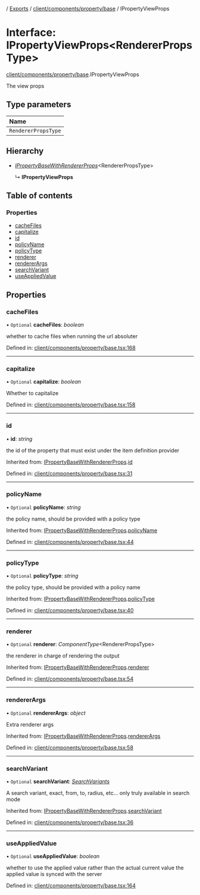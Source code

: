 [](../README.md) / [Exports](../modules.md) / [client/components/property/base](../modules/client_components_property_base.md) / IPropertyViewProps

# Interface: IPropertyViewProps<RendererPropsType\>

[client/components/property/base](../modules/client_components_property_base.md).IPropertyViewProps

The view props

## Type parameters

Name |
:------ |
`RendererPropsType` |

## Hierarchy

* [*IPropertyBaseWithRendererProps*](client_components_property_base.ipropertybasewithrendererprops.md)<RendererPropsType\>

  ↳ **IPropertyViewProps**

## Table of contents

### Properties

- [cacheFiles](client_components_property_base.ipropertyviewprops.md#cachefiles)
- [capitalize](client_components_property_base.ipropertyviewprops.md#capitalize)
- [id](client_components_property_base.ipropertyviewprops.md#id)
- [policyName](client_components_property_base.ipropertyviewprops.md#policyname)
- [policyType](client_components_property_base.ipropertyviewprops.md#policytype)
- [renderer](client_components_property_base.ipropertyviewprops.md#renderer)
- [rendererArgs](client_components_property_base.ipropertyviewprops.md#rendererargs)
- [searchVariant](client_components_property_base.ipropertyviewprops.md#searchvariant)
- [useAppliedValue](client_components_property_base.ipropertyviewprops.md#useappliedvalue)

## Properties

### cacheFiles

• `Optional` **cacheFiles**: *boolean*

whether to cache files when running the url absoluter

Defined in: [client/components/property/base.tsx:168](https://github.com/onzag/itemize/blob/55e63f2c/client/components/property/base.tsx#L168)

___

### capitalize

• `Optional` **capitalize**: *boolean*

Whether to capitalize

Defined in: [client/components/property/base.tsx:158](https://github.com/onzag/itemize/blob/55e63f2c/client/components/property/base.tsx#L158)

___

### id

• **id**: *string*

the id of the property that must exist under the item definition
provider

Inherited from: [IPropertyBaseWithRendererProps](client_components_property_base.ipropertybasewithrendererprops.md).[id](client_components_property_base.ipropertybasewithrendererprops.md#id)

Defined in: [client/components/property/base.tsx:31](https://github.com/onzag/itemize/blob/55e63f2c/client/components/property/base.tsx#L31)

___

### policyName

• `Optional` **policyName**: *string*

the policy name, should be provided with a policy type

Inherited from: [IPropertyBaseWithRendererProps](client_components_property_base.ipropertybasewithrendererprops.md).[policyName](client_components_property_base.ipropertybasewithrendererprops.md#policyname)

Defined in: [client/components/property/base.tsx:44](https://github.com/onzag/itemize/blob/55e63f2c/client/components/property/base.tsx#L44)

___

### policyType

• `Optional` **policyType**: *string*

the policy type, should be provided with a policy name

Inherited from: [IPropertyBaseWithRendererProps](client_components_property_base.ipropertybasewithrendererprops.md).[policyType](client_components_property_base.ipropertybasewithrendererprops.md#policytype)

Defined in: [client/components/property/base.tsx:40](https://github.com/onzag/itemize/blob/55e63f2c/client/components/property/base.tsx#L40)

___

### renderer

• `Optional` **renderer**: *ComponentType*<RendererPropsType\>

the renderer in charge of rendering the output

Inherited from: [IPropertyBaseWithRendererProps](client_components_property_base.ipropertybasewithrendererprops.md).[renderer](client_components_property_base.ipropertybasewithrendererprops.md#renderer)

Defined in: [client/components/property/base.tsx:54](https://github.com/onzag/itemize/blob/55e63f2c/client/components/property/base.tsx#L54)

___

### rendererArgs

• `Optional` **rendererArgs**: *object*

Extra renderer args

Inherited from: [IPropertyBaseWithRendererProps](client_components_property_base.ipropertybasewithrendererprops.md).[rendererArgs](client_components_property_base.ipropertybasewithrendererprops.md#rendererargs)

Defined in: [client/components/property/base.tsx:58](https://github.com/onzag/itemize/blob/55e63f2c/client/components/property/base.tsx#L58)

___

### searchVariant

• `Optional` **searchVariant**: [*SearchVariants*](../modules/constants.md#searchvariants)

A search variant, exact, from, to, radius, etc...
only truly available in search mode

Inherited from: [IPropertyBaseWithRendererProps](client_components_property_base.ipropertybasewithrendererprops.md).[searchVariant](client_components_property_base.ipropertybasewithrendererprops.md#searchvariant)

Defined in: [client/components/property/base.tsx:36](https://github.com/onzag/itemize/blob/55e63f2c/client/components/property/base.tsx#L36)

___

### useAppliedValue

• `Optional` **useAppliedValue**: *boolean*

whether to use the applied value rather than the
actual current value the applied value is synced
with the server

Defined in: [client/components/property/base.tsx:164](https://github.com/onzag/itemize/blob/55e63f2c/client/components/property/base.tsx#L164)
